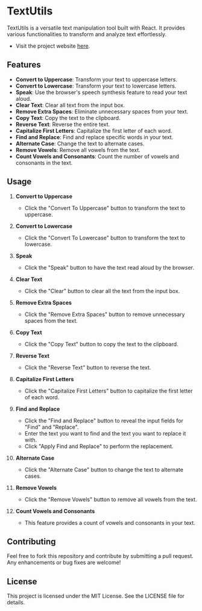# TextUtils

TextUtils is a versatile text manipulation tool built with React. It provides various functionalities to transform and analyze text effortlessly.

- Visit the project website [here](https://textutilsspd.azurewebsites.net).

## Features

- **Convert to Uppercase**: Transform your text to uppercase letters.
- **Convert to Lowercase**: Transform your text to lowercase letters.
- **Speak**: Use the browser's speech synthesis feature to read your text aloud.
- **Clear Text**: Clear all text from the input box.
- **Remove Extra Spaces**: Eliminate unnecessary spaces from your text.
- **Copy Text**: Copy the text to the clipboard.
- **Reverse Text**: Reverse the entire text.
- **Capitalize First Letters**: Capitalize the first letter of each word.
- **Find and Replace**: Find and replace specific words in your text.
- **Alternate Case**: Change the text to alternate cases.
- **Remove Vowels**: Remove all vowels from the text.
- **Count Vowels and Consonants**: Count the number of vowels and consonants in the text.

## Usage

1. **Convert to Uppercase**
    - Click the "Convert To Uppercase" button to transform the text to uppercase.

2. **Convert to Lowercase**
    - Click the "Convert To Lowercase" button to transform the text to lowercase.

3. **Speak**
    - Click the "Speak" button to have the text read aloud by the browser.

4. **Clear Text**
    - Click the "Clear" button to clear all the text from the input box.

5. **Remove Extra Spaces**
    - Click the "Remove Extra Spaces" button to remove unnecessary spaces from the text.

6. **Copy Text**
    - Click the "Copy Text" button to copy the text to the clipboard.

7. **Reverse Text**
    - Click the "Reverse Text" button to reverse the text.

8. **Capitalize First Letters**
    - Click the "Capitalize First Letters" button to capitalize the first letter of each word.

9. **Find and Replace**
    - Click the "Find and Replace" button to reveal the input fields for "Find" and "Replace".
    - Enter the text you want to find and the text you want to replace it with.
    - Click "Apply Find and Replace" to perform the replacement.

10. **Alternate Case**
    - Click the "Alternate Case" button to change the text to alternate cases.

11. **Remove Vowels**
    - Click the "Remove Vowels" button to remove all vowels from the text.

12. **Count Vowels and Consonants**
    - This feature provides a count of vowels and consonants in your text.
      
## Contributing

Feel free to fork this repository and contribute by submitting a pull request. Any enhancements or bug fixes are welcome!

## License

This project is licensed under the MIT License. See the LICENSE file for details.
